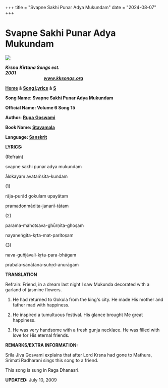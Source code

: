 +++
title = "Svapne Sakhi Punar Adya Mukundam"
date = "2024-08-07"
+++

# Svapne Sakhi Punar Adya Mukundam
**[![](http://kksongs.org/image_files/image002.jpg)](http://kksongs.org/)**

**_Krsna_** **_Kirtana Songs est. 2001_**                                                                                                                                                      **_www.kksongs.org_**

**[Home](http://kksongs.org/)** **à** **[Song Lyrics](http://kksongs.org/lyrics.html)** **à** **[S](http://kksongs.org/songs/song_s.html)**

**Song Name: Svapne Sakhi Punar Adya Mukundam**

**Official Name: Volume 6 Song 15**

**Author:** [**Rupa** **Goswami**](http://kksongs.org/authors/list/rupa.html)

**Book Name: [Stavamala](http://kksongs.org/authors/stavamala.html)**

**Language: [Sanskrit](http://kksongs.org/language/list/sanskrit.html)**

**LYRICS:**

(Refrain)

svapne sakhi punar adya mukundam

ālokayam avataḿsita-kundam

(1)

rāja-purād gokulam upayātam

pramadonmādita-jananī-tātam

(2)

parama-mahotsava-ghūrṇita-ghoṣam

nayaneńgita-kṛta-mat-paritoṣam

(3)

nava-guñjāvali-kṛta-para-bhāgam

prabala-sanātana-suhṛd-anurāgam

**TRANSLATION**

Refrain: Friend, in a dream last night I saw Mukunda decorated with a garland of jasmine flowers.

1) He had returned to Gokula from the king's city. He made His mother and father mad with happiness.

2) He inspired a tumultuous festival. His glance brought Me great happiness.

3) He was very handsome with a fresh gunja necklace. He was filled with love for His eternal friends.

**REMARKS/EXTRA INFORMATION:**

Srila Jiva Gosvami explains that after Lord Krsna had gone to Mathura, Srimati Radharani sings this song to a friend.

This song is sung in Raga Dhanasri.

**UPDATED:** July 10, 2009